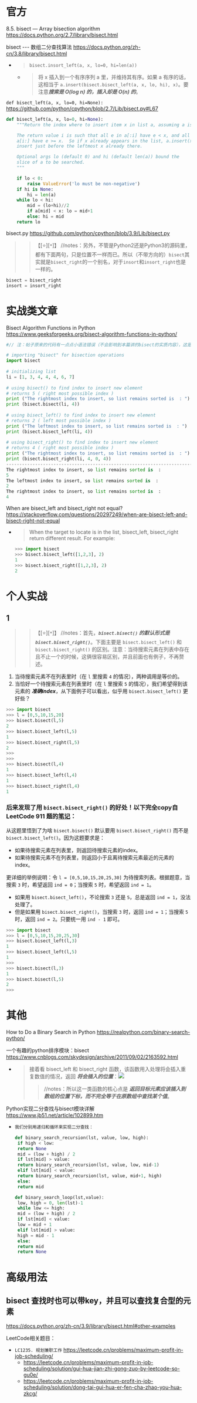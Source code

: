 
# 官方

8.5. bisect — Array bisection algorithm https://docs.python.org/2.7/library/bisect.html

bisect --- 数组二分查找算法 https://docs.python.org/zh-cn/3.8/library/bisect.html
- > `bisect.insort_left(a, x, lo=0, hi=len(a))`
  * > 将 x 插入到一个有序序列 a 里，并维持其有序。如果 a 有序的话，这相当于 `a.insert(bisect.bisect_left(a, x, lo, hi), x)`。要注意***搜索是 O(log n) 的，插入却是 O(n) 的***。

`def bisect_left(a, x, lo=0, hi=None):` https://github.com/python/cpython/blob/2.7/Lib/bisect.py#L67
```py
def bisect_left(a, x, lo=0, hi=None):
    """Return the index where to insert item x in list a, assuming a is sorted.

    The return value i is such that all e in a[:i] have e < x, and all e in
    a[i:] have e >= x.  So if x already appears in the list, a.insert(x) will
    insert just before the leftmost x already there.

    Optional args lo (default 0) and hi (default len(a)) bound the
    slice of a to be searched.
    """

    if lo < 0:
        raise ValueError('lo must be non-negative')
    if hi is None:
        hi = len(a)
    while lo < hi:
        mid = (lo+hi)//2
        if a[mid] < x: lo = mid+1
        else: hi = mid
    return lo
```

bisect.py https://github.com/python/cpython/blob/3.9/Lib/bisect.py

>> 【[:star:][`*`]】 //notes：另外，不管是Python2还是Python3的源码里，都有下面两句，只是位置不一样而已。所以（不带方向的）`bisect`其实就是`bisect_right`的一个别名，对于`insort`和`insort_right`也是一样的。
```py
bisect = bisect_right
insort = insort_right
```

# 实战类文章

Bisect Algorithm Functions in Python https://www.geeksforgeeks.org/bisect-algorithm-functions-in-python/
```py
#// 注：帖子原来的代码有一点点小语法错误（不会影响到本篇讲的bisect的实质内容），这是修改过后保证能运行的。

# importing "bisect" for bisection operations 
import bisect 
  
# initializing list 
li = [1, 3, 4, 4, 4, 6, 7] 
  
# using bisect() to find index to insert new element 
# returns 5 ( right most possible index ) 
print ("The rightmost index to insert, so list remains sorted is  : ") 
print (bisect.bisect(li, 4)) 
  
# using bisect_left() to find index to insert new element 
# returns 2 ( left most possible index ) 
print ("The leftmost index to insert, so list remains sorted is  : ") 
print (bisect.bisect_left(li, 4)) 
  
# using bisect_right() to find index to insert new element 
# returns 4 ( right most possible index ) 
print ("The rightmost index to insert, so list remains sorted is  : ") 
print (bisect.bisect_right(li, 4, 0, 4)) 
----------------------------------------------------------------------------------------------------
The rightmost index to insert, so list remains sorted is  : 
5
The leftmost index to insert, so list remains sorted is  : 
2
The rightmost index to insert, so list remains sorted is  : 
4
```

When are bisect_left and bisect_right not equal? https://stackoverflow.com/questions/20297249/when-are-bisect-left-and-bisect-right-not-equal
- > When the target to locate is in the list, bisect_left, bisect_right return different result. For example:
  ```py
  >>> import bisect
  >>> bisect.bisect_left([1,2,3], 2)
  1
  >>> bisect.bisect_right([1,2,3], 2)
  2
  ```

# 个人实战

## 1
>> 【[:star:][`*`]】 //notes：首先，***`bisect.bisect()` 的默认形式是 `bisect.bisect_right()`***。下面主要是 `bisect.bisect_left()` 和 `bisect.bisect_right()` 的区别。注意：当待搜索元素在列表中存在且不止一个的时候，这俩很容易区别，并且前面也有例子，不再赘述。
1. 当待搜索元素不在列表里时（在 `l` 里搜索 `4` 的情况），两种调用是等价的。
2. 当恰好一个待搜索元素在列表里时（在 `l` 里搜索 `5` 的情况），我们希望得到该元素的 ***准确index***，从下面例子可以看出，似乎用 `bisect.bisect_left()` 更好些？

```py
>>> import bisect
>>> l = [0,5,10,15,20]
>>> bisect.bisect(l,5)
2
>>> bisect.bisect_left(l,5)
1
>>> bisect.bisect_right(l,5)
2
>>> 
>>> 
>>> bisect.bisect(l,4)
1
>>> bisect.bisect_left(l,4)
1
>>> bisect.bisect_right(l,4)
1
```

### 后来发现了用 `bisect.bisect_right()` 的好处！以下完全copy自 LeetCode 911 题的[笔记](https://github.com/BIAOXYZ/variousCodes/blob/master/_CodeTopics/LeetCode/801-1000/000911/README.md)：

从这题里悟到了为啥 `bisect.bisect()` 默认要用 `bisect.bisect_right()` 而不是 `bisect.bisect_left()`。因为这题要求是：
- 如果待搜索元素在列表里，则返回待搜索元素的index。
- 如果待搜索元素不在列表里，则返回小于且离待搜索元素最近的元素的index。

更详细的举例说明：令 `l = [0,5,10,15,20,25,30]` 为待搜索列表。根据题意，当搜索 `3` 时，希望返回 `ind = 0`；当搜索 `5` 时，希望返回 `ind = 1`。
- 如果用 `bisect.bisect_left()`，不论搜索 `3` 还是 `5`，总是返回 `ind = 1`，没法处理了。
- 但是如果用 `bisect.bisect_right()`，当搜索 `3` 时，返回 `ind = 1`；当搜索 `5` 时，返回 `ind = 2`。只要统一用 `ind - 1` 即可。
```py
>>> import bisect
>>> l = [0,5,10,15,20,25,30]
>>> bisect.bisect_left(l,3)
1
>>> bisect.bisect_left(l,5)
1
>>> 
>>> bisect.bisect(l,3)
1
>>> bisect.bisect(l,5)
2
>>> 
```

# 其他

How to Do a Binary Search in Python https://realpython.com/binary-search-python/

一个有趣的python排序模块：bisect https://www.cnblogs.com/skydesign/archive/2011/09/02/2163592.html
- > 接着看 bisect_left 和 bisect_right 函数，该函数用入处理将会插入重复数值的情况，返回 ***将会插入的位置***：![](https://pic002.cnblogs.com/images/2011/225228/2011090220185965.jpg)
  >> //notes：所以这一类函数的核心点是 ***返回目标元素应该插入到数组的位置下标，而不完全等于在原数组中查找某个值***。
  
Python实现二分查找与bisect模块详解 https://www.jb51.net/article/102899.htm
- > 
  ```py
  我们分别用递归和循环来实现二分查找：

  def binary_search_recursion(lst, value, low, high): 
   if high < low: 
   return None
   mid = (low + high) / 2
   if lst[mid] > value: 
   return binary_search_recursion(lst, value, low, mid-1) 
   elif lst[mid] < value: 
   return binary_search_recursion(lst, value, mid+1, high) 
   else: 
   return mid 

  def binary_search_loop(lst,value): 
   low, high = 0, len(lst)-1
   while low <= high: 
   mid = (low + high) / 2
   if lst[mid] < value: 
   low = mid + 1
   elif lst[mid] > value: 
   high = mid - 1
   else:
   return mid 
   return None
  ```

# 高级用法

## bisect 查找时也可以带key，并且可以查找复合型的元素

https://docs.python.org/zh-cn/3.9/library/bisect.html#other-examples

LeetCode相关题目：
- `LC1235. 规划兼职工作` https://leetcode.cn/problems/maximum-profit-in-job-scheduling/
  * https://leetcode.cn/problems/maximum-profit-in-job-scheduling/solution/gui-hua-jian-zhi-gong-zuo-by-leetcode-so-gu0e/
  * https://leetcode.cn/problems/maximum-profit-in-job-scheduling/solution/dong-tai-gui-hua-er-fen-cha-zhao-you-hua-zkcg/
